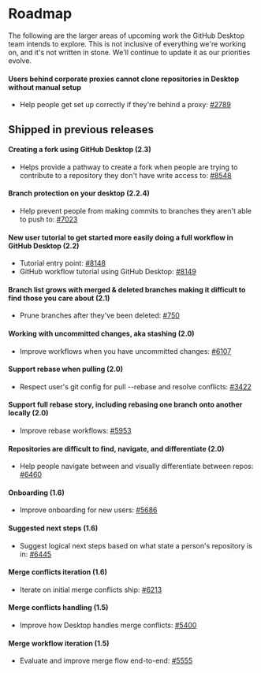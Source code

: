 # Roadmap

The following are the larger areas of upcoming work the GitHub Desktop team intends to explore. This is not inclusive of everything we're working on, and it's not written in stone. We'll continue to update it as our priorities evolve.

#### Users behind corporate proxies cannot clone repositories in Desktop without manual setup

- Help people get set up correctly if they're behind a proxy: [#2789](https://github.com/desktop/desktop/issues/2789)

## Shipped in previous releases

#### Creating a fork using GitHub Desktop (2.3)

- Helps provide a pathway to create a fork when people are trying to contribute to a repository they don't have write access to: [#8548](https://github.com/desktop/desktop/issues/8548)

#### Branch protection on your desktop (2.2.4)

- Help prevent people from making commits to branches they aren't able to push to: [#7023](https://github.com/desktop/desktop/issues/7023)

#### New user tutorial to get started more easily doing a full workflow in GitHub Desktop (2.2)

- Tutorial entry point: [#8148](https://github.com/desktop/desktop/issues/8148)
- GitHub workflow tutorial using GitHub Desktop: [#8149](https://github.com/desktop/desktop/issues/8149)

#### Branch list grows with merged & deleted branches making it difficult to find those you care about (2.1)

- Prune branches after they've been deleted: [#750](https://github.com/desktop/desktop/issues/750)

#### Working with uncommitted changes, aka stashing (2.0)

- Improve workflows when you have uncommitted changes: [#6107](https://github.com/desktop/desktop/issues/6107)

#### Support rebase when pulling (2.0)

- Respect user's git config for pull --rebase and resolve conflicts: [#3422](https://github.com/desktop/desktop/issues/3422)

#### Support full rebase story, including rebasing one branch onto another locally (2.0)

- Improve rebase workflows: [#5953](https://github.com/desktop/desktop/issues/5953)

#### Repositories are difficult to find, navigate, and differentiate (2.0)

- Help people navigate between and visually differentiate between repos: [#6460](https://github.com/desktop/desktop/issues/6460)

#### Onboarding (1.6)
  
- Improve onboarding for new users: [#5686](https://github.com/desktop/desktop/issues/5686)

#### Suggested next steps (1.6)

- Suggest logical next steps based on what state a person's repository is in: [#6445](https://github.com/desktop/desktop/pull/6445)

#### Merge conflicts iteration (1.6)

- Iterate on initial merge conflicts ship: [#6213](https://github.com/desktop/desktop/issues/6213)
  
#### Merge conflicts handling (1.5)

- Improve how Desktop handles merge conflicts: [#5400](https://github.com/desktop/desktop/issues/5400)
  
#### Merge workflow iteration (1.5)

- Evaluate and improve merge flow end-to-end: [#5555](https://github.com/desktop/desktop/issues/5555)
